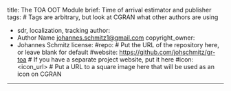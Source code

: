 title: The TOA OOT Module
brief: Time of arrival estimator and publisher
tags: # Tags are arbitrary, but look at CGRAN what other authors are using
  - sdr, localization, tracking
author:
  - Author Name <johannes.schmitz1@gmail.com>
copyright_owner:
  - Johannes Schmitz
license:
#repo: # Put the URL of the repository here, or leave blank for default
#website: https://github.com/johschmitz/gr-toa # If you have a separate project website, put it here
#icon: <icon_url> # Put a URL to a square image here that will be used as an icon on CGRAN
---
